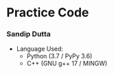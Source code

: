 # Practice Code

### Sandip Dutta
* Language Used:
    * Python (3.7 / PyPy 3.6)
    * C++ (GNU g++ 17 / MINGW)